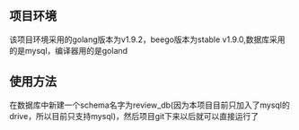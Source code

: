 项目环境
---
该项目环境采用的golang版本为v1.9.2，beego版本为stable v1.9.0,数据库采用的是mysql，编译器用的是goland

使用方法
---
在数据库中新建一个schema名字为review_db(因为本项目目前只加入了mysql的drive，所以目前只支持mysql)，然后项目git下来以后就可以直接运行了
